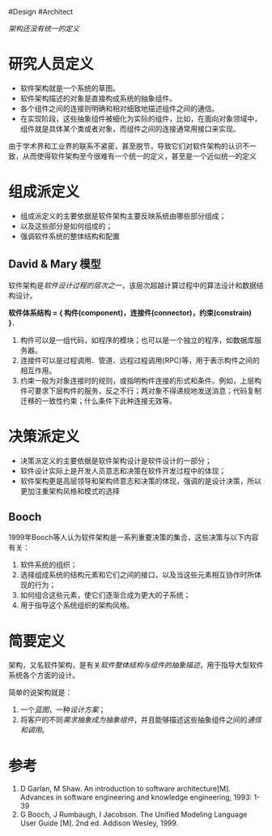#Design #Architect

*架构还没有统一的定义*

# 研究人员定义
- 软件架构就是一个系统的草图。
- 软件架构描述的对象是直接构成系统的抽象组件。
- 各个组件之间的连接则明确和相对细致地描述组件之间的通信。
- 在实现阶段，这些抽象组件被细化为实际的组件，比如，在面向对象领域中，组件就是具体某个类或者对象，而组件之间的连接通常用接口来实现。

由于学术界和工业界的联系不紧密，甚至脱节，导致它们对软件架构的认识不一致，从而使得软件架构至今很难有一个统一的定义，甚至是一个近似统一的定义

# 组成派定义
- 组成派定义的主要依据是软件架构主要反映系统由哪些部分组成；
- 以及这些部分是如何组成的；
- 强调软件系统的整体结构和配置

## David & Mary 模型
软件架构是*软件设计过程的层次之一*，该层次超越计算过程中的算法设计和数据结构设计。

**软件体系结构 = { 构件(component)，连接件(connector)，约束(constrain) }**．

1. 构件可以是一组代码，如程序的模块；也可以是一个独立的程序，如数据库服务器。
2. 连接件可以是过程调用、管道、远程过程调用(RPC)等，用于表示构件之间的相互作用。
3. 约束一般为对象连接时的规则，或指明构件连接的形式和条件。例如，上层构件可要求下层构件的服务，反之不行；两对象不得递规地发送消息；代码复制迁移的一致性约束；什么条件下此种连接无效等。

# 决策派定义
- 决策派定义的主要依据是软件架构设计是软件设计的一部分；
- 软件设计实际上是开发人员意志和决策在软件开发过程中的体现；
- 软件架构更是高层领导和架构师意志和决策的体现，强调的是设计决策，所以更加注重架构风格和模式的选择

## Booch 
1999年Booch等人认为软件架构是一系列重要决策的集合，这些决策与以下内容有关：
1. 软件系统的组织；
2. 选择组成系统的结构元素和它们之间的接口，以及当这些元素相互协作时所体现的行为；
3. 如何组合这些元素，使它们逐渐合成为更大的子系统；
4. 用于指导这个系统组织的架构风格。

# 简要定义
架构，又名软件架构，是有关*软件整体结构与组件的抽象描述*，用于指导大型软件系统各个方面的设计。

简单的说架构就是：
1. 一个*蓝图*，一种*设计方案*；
2. 将客户的不同*需求抽象成为抽象组件*，并且能够描述这些抽象组件之间的*通信和调用*。

# 参考
1. D Garlan, M Shaw. An introduction to software architecture[M]. Advances in software engineering and knowledge engineering, 1993: 1-39
2. G Booch, J Rumbaugh, I Jacobson. The Unified Modeling Language User Guide [M]. 2nd ed. Addison Wesley, 1999.